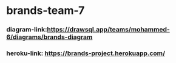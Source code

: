# brands-team-7

### diagram-link:https://drawsql.app/teams/mohammed-6/diagrams/brands-diagram
### heroku-link: https://brands-project.herokuapp.com/